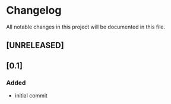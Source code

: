 # Changelog
All notable changes in this project will be documented in this file.

## [UNRELEASED]
## [0.1]
### Added
- initial commit
